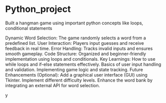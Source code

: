 # Python_project
Built a hangman game using important python concepts like loops, conditional statements

Dynamic Word Selection: The game randomly selects a word from a predefined list.
User Interaction: Players input guesses and receive feedback in real time.
Error Handling: Tracks invalid inputs and ensures smooth gameplay.
Code Structure: Organized and beginner-friendly implementation using loops and conditionals.
Key Learnings:
How to use while loops and if-else statements effectively.
Basics of user input handling and validation.
Implementing game logic and state tracking.
Future Enhancements (Optional):
Add a graphical user interface (GUI) using Tkinter.
Implement different difficulty levels.
Enhance the word bank by integrating an external API for word selection.

y
